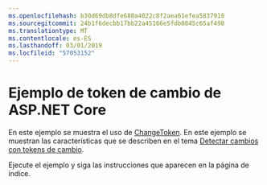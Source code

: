 ```yaml
---
ms.openlocfilehash: b30d69db8dfe680a4022c8f2aea61efea5837918
ms.sourcegitcommit: 24b1f6decbb17bb22a45166e5fdb0845c65af498
ms.translationtype: MT
ms.contentlocale: es-ES
ms.lasthandoff: 03/01/2019
ms.locfileid: "57053152"
---
```

# <a name="aspnet-core-change-token-sample"></a>Ejemplo de token de cambio de ASP.NET Core

En este ejemplo se muestra el uso de [ChangeToken](https://docs.microsoft.com/dotnet/api/microsoft.extensions.primitives.changetoken). En este ejemplo se muestran las características que se describen en el tema [Detectar cambios con tokens de cambio](https://docs.microsoft.com/aspnet/core/fundamentals/change-tokens).

Ejecute el ejemplo y siga las instrucciones que aparecen en la página de índice.
